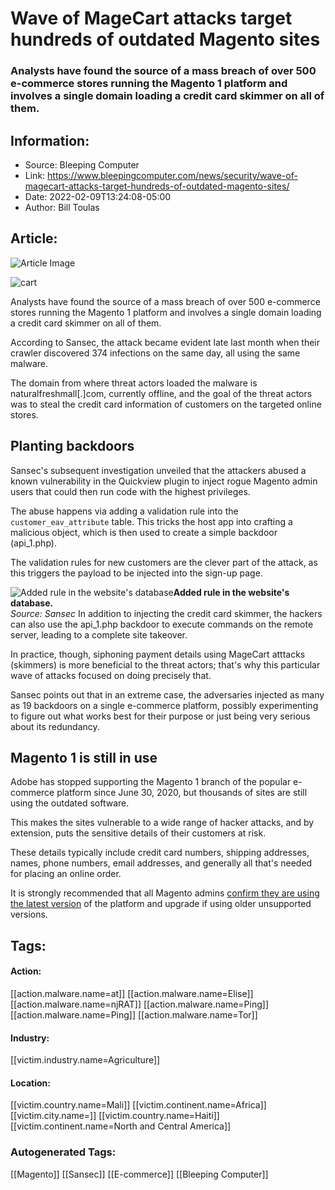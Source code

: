 # Wave of MageCart attacks target hundreds of outdated Magento sites
### Analysts have found the source of a mass breach of over 500 e-commerce stores running the Magento 1 platform and involves a single domain loading a credit card skimmer on all of them.

## Information:
+ Source: Bleeping Computer
+ Link: https://www.bleepingcomputer.com/news/security/wave-of-magecart-attacks-target-hundreds-of-outdated-magento-sites/
+ Date: 2022-02-09T13:24:08-05:00
+ Author: Bill Toulas


## Article:
![Article Image](https://www.bleepstatic.com/content/hl-images/2021/12/15/credit-card.jpg)

![cart](https://www.bleepstatic.com/content/hl-images/2022/02/03/e-commerce.jpg?rand=186696954)


Analysts have found the source of a mass breach of over 500 e-commerce stores running the Magento 1 platform and involves a single domain loading a credit card skimmer on all of them.


According to Sansec, the attack became evident late last month when their crawler discovered 374 infections on the same day, all using the same malware.


The domain from where threat actors loaded the malware is naturalfreshmall[.]com, currently offline, and the goal of the threat actors was to steal the credit card information of customers on the targeted online stores.


Planting backdoors
------------------


Sansec's subsequent investigation unveiled that the attackers abused a known vulnerability in the Quickview plugin to inject rogue Magento admin users that could then run code with the highest privileges.


The abuse happens via adding a validation rule into the `customer_eav_attribute` table. This tricks the host app into crafting a malicious object, which is then used to create a simple backdoor (api\_1.php).


The validation rules for new customers are the clever part of the attack, as this triggers the payload to be injected into the sign-up page.



![Added rule in the website's database](https://www.bleepstatic.com/images/news/u/1220909/Code%20and%20Details/added-rule.png)**Added rule in the website's database.**  
*Source: Sansec*
In addition to injecting the credit card skimmer, the hackers can also use the api\_1.php backdoor to execute commands on the remote server, leading to a complete site takeover.


In practice, though, siphoning payment details using MageCart atttacks (skimmers) is more beneficial to the threat actors; that's why this particular wave of attacks focused on doing precisely that.


Sansec points out that in an extreme case, the adversaries injected as many as 19 backdoors on a single e-commerce platform, possibly experimenting to figure out what works best for their purpose or just being very serious about its redundancy.



Magento 1 is still in use
-------------------------


Adobe has stopped supporting the Magento 1 branch of the popular e-commerce platform since June 30, 2020, but thousands of sites are still using the outdated software.


This makes the sites vulnerable to a wide range of hacker attacks, and by extension, puts the sensitive details of their customers at risk.


These details typically include credit card numbers, shipping addresses, names, phone numbers, email addresses, and generally all that's needed for placing an online order.


It is strongly recommended that all Magento admins [confirm they are using the latest version](https://devdocs.magento.com/guides/v2.4/extension-dev-guide/versioning/check-version.html) of the platform and upgrade if using older unsupported versions.





## Tags:

#### Action:
[[action.malware.name=at]] [[action.malware.name=Elise]] [[action.malware.name=njRAT]] [[action.malware.name=Ping]] [[action.malware.name=Ping]] [[action.malware.name=Tor]]

#### Industry:
[[victim.industry.name=Agriculture]]

#### Location:
[[victim.country.name=Mali]] [[victim.continent.name=Africa]] [[victim.city.name=]] [[victim.country.name=Haiti]] [[victim.continent.name=North and Central America]]

### Autogenerated Tags:
[[Magento]] [[Sansec]] [[E-commerce]] [[Bleeping Computer]]

